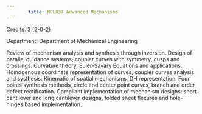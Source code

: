 ```yaml
---
        title: MCL837 Advanced Mechanisms
---
```

Credits: 3 (2-0-2)

Department: Department of Mechanical Engineering

Review of mechanism analysis and synthesis through inversion. Design of parallel guidance systems, coupler curves with symmetry, cusps and crossings. Curvature theory, Euler-Savary Equations and applications. Homogenous coordinate representation of curves, coupler curves analysis and systhesis. Kinematic of spatial mechanisms, DH representation. Four points synthesis methods, circle and center point curves, branch and order defect rectification. Compliant implementation of mechanism designs: short cantilever and long cantilever designs, folded sheet flexures and hole-hinges based implementation.